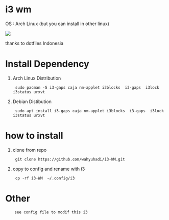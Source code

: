 # i3 wm
OS : Arch Linux (but you can install in other linux)

![](https://github.com/wahyuhadi/i3-WM/blob/master/image/Screenshot%20at%202018-05-06%2022-46-15.png) 


thanks to dotfiles Indonesia
[](https://github.com/epsi-rns/dotfiles) 
 
#	Install Dependency

1. Arch Linux Distribution
	
		sudo pacman -S i3-gaps caja nm-applet i3blocks  i3-gaps  i3lock i3status urxvt  


2. Debian Distibution

		sudo apt install i3-gaps caja nm-applet i3blocks  i3-gaps  i3lock i3status urxvt  

# how to install

1. clone from repo

		git clone https://github.com/wahyuhadi/i3-WM.git

2. copy to config and rename with i3

		cp -rf i3-WM  ~/.config/i3
		
#	Other

		see config file to modif this i3